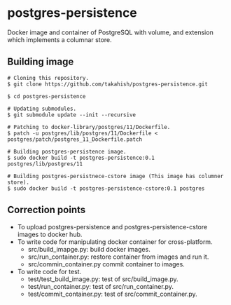 # postgres-persistence
Docker image and container of PostgreSQL with volume, and extension which implements a columnar store.

## Building image

```
# Cloning this repository.
$ git clone https://github.com/takahish/postgres-persistence.git

$ cd postgres-persistence

# Updating submodules.
$ git submodule update --init --recursive

# Patching to docker-library/postgres/11/Dockerfile.
$ patch -u postgres/lib/postgres/11/Dockerfile < postgres/patch/postgres_11_Dockerfile.patch

# Building postgres-persistence image.
$ sudo docker build -t postgres-persistence:0.1 postgres/lib/postgres/11

# Building postgres-persistnece-cstore image (This image has columner store).
$ sudo docker build -t postgres-persistence-cstore:0.1 postgres
```

## Correction points

- To upload postgres-persistence and postgres-persistence-cstore images to docker hub.
- To write code for manipulating docker container for cross-platform.
    - src/build_imapge.py: build docker images.
    - src/run_container.py: restore container from images and run it.
    - src/commin_container.py commit container to images.
- To write code for test.
    - test/test_build_image.py: test of src/build_image.py.
    - test/run_container.py: test of src/run_container.py.
    - test/commit_container.py: test of src/commit_container.py.
